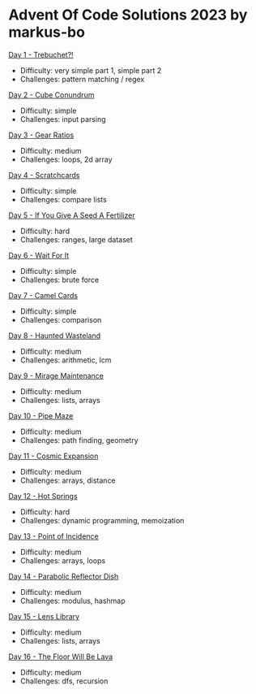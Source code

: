 # Advent Of Code Solutions 2023 by markus-bo

[Day 1 - Trebuchet?!](https://adventofcode.com/2023/day/1)
- Difficulty: very simple part 1, simple part 2
- Challenges: pattern matching / regex

[Day 2 - Cube Conundrum](https://adventofcode.com/2023/day/2)
- Difficulty: simple
- Challenges: input parsing

[Day 3 - Gear Ratios](https://adventofcode.com/2023/day/3)
- Difficulty: medium
- Challenges: loops, 2d array

[Day 4 - Scratchcards](https://adventofcode.com/2023/day/4)
- Difficulty: simple
- Challenges: compare lists

[Day 5 - If You Give A Seed A Fertilizer](https://adventofcode.com/2023/day/5)
- Difficulty: hard
- Challenges: ranges, large dataset

[Day 6 - Wait For It](https://adventofcode.com/2023/day/6)
- Difficulty: simple
- Challenges: brute force

[Day 7 - Camel Cards](https://adventofcode.com/2023/day/7)
- Difficulty: simple
- Challenges: comparison

[Day 8 - Haunted Wasteland](https://adventofcode.com/2023/day/8)
- Difficulty: medium
- Challenges: arithmetic, lcm

[Day 9 - Mirage Maintenance](https://adventofcode.com/2023/day/9)
- Difficulty: medium
- Challenges: lists, arrays

[Day 10 - Pipe Maze](https://adventofcode.com/2023/day/10)
- Difficulty: medium
- Challenges: path finding, geometry

[Day 11 - Cosmic Expansion](https://adventofcode.com/2023/day/11)
- Difficulty: medium
- Challenges: arrays, distance

[Day 12 - Hot Springs](https://adventofcode.com/2023/day/12)
- Difficulty: hard
- Challenges: dynamic programming, memoization

[Day 13 - Point of Incidence](https://adventofcode.com/2023/day/13)
- Difficulty: medium
- Challenges: arrays, loops

[Day 14 - Parabolic Reflector Dish](https://adventofcode.com/2023/day/14)
- Difficulty: medium
- Challenges: modulus, hashmap

[Day 15 - Lens Library](https://adventofcode.com/2023/day/15)
- Difficulty: medium
- Challenges: lists, arrays

[Day 16 - The Floor Will Be Lava](https://adventofcode.com/2023/day/16)
- Difficulty: medium
- Challenges: dfs, recursion
